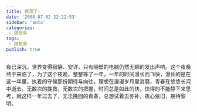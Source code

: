 ```yaml
---
title: 夜深了!       
date: '2008-07-02 22:22:53'
sidebar: 'auto'
categories:
 - 随想录
tags:
 - 随想录
publish: true
---
```


夜已深沉，世界变得寂静、安详，只有隔壁的电脑仍然无聊的发出声响。这个夜晚终于来临了，为了这个夜晚，整整等了一年，一年的时间漫长而飞快，漫长的是在这一年里，执着的守候那份期待与向往，理想在漫漫岁月里消磨，青春在悠悠长河中逝去。无数次的挽救，无数次的把握，时间总是如此的快，快得的不能静下来思考，就这样一年过去了，无法挽回的青春，总想试着去弥补，夜心依旧，期待黎明。
